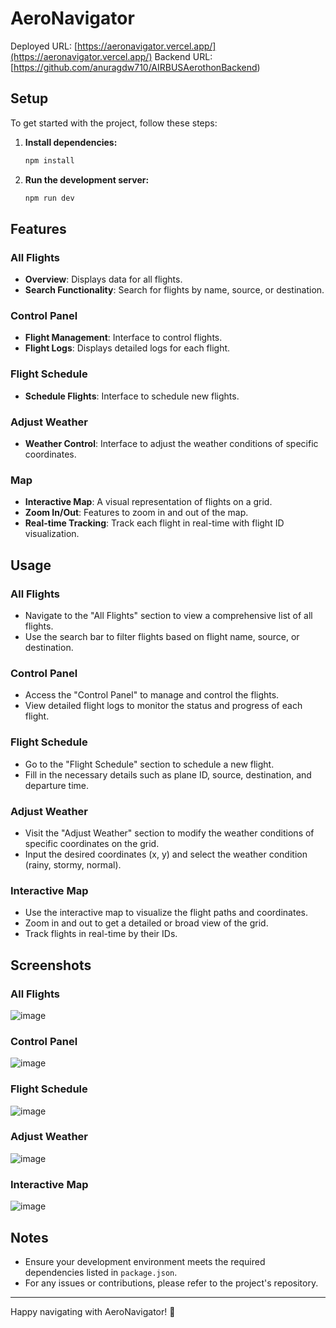 # AeroNavigator

Deployed URL: [https://aeronavigator.vercel.app/](https://aeronavigator.vercel.app/)
Backend URL: [https://github.com/anuragdw710/AIRBUSAerothonBackend)

## Setup

To get started with the project, follow these steps:

1. **Install dependencies:**
    ```sh
    npm install
    ```

2. **Run the development server:**
    ```sh
    npm run dev
    ```

## Features

### All Flights
- **Overview**: Displays data for all flights.
- **Search Functionality**: Search for flights by name, source, or destination.

### Control Panel
- **Flight Management**: Interface to control flights.
- **Flight Logs**: Displays detailed logs for each flight.

### Flight Schedule
- **Schedule Flights**: Interface to schedule new flights.

### Adjust Weather
- **Weather Control**: Interface to adjust the weather conditions of specific coordinates.

### Map
- **Interactive Map**: A visual representation of flights on a grid.
- **Zoom In/Out**: Features to zoom in and out of the map.
- **Real-time Tracking**: Track each flight in real-time with flight ID visualization.

## Usage

### All Flights
- Navigate to the "All Flights" section to view a comprehensive list of all flights.
- Use the search bar to filter flights based on flight name, source, or destination.

### Control Panel
- Access the "Control Panel" to manage and control the flights.
- View detailed flight logs to monitor the status and progress of each flight.

### Flight Schedule
- Go to the "Flight Schedule" section to schedule a new flight.
- Fill in the necessary details such as plane ID, source, destination, and departure time.

### Adjust Weather
- Visit the "Adjust Weather" section to modify the weather conditions of specific coordinates on the grid.
- Input the desired coordinates (x, y) and select the weather condition (rainy, stormy, normal).

### Interactive Map
- Use the interactive map to visualize the flight paths and coordinates.
- Zoom in and out to get a detailed or broad view of the grid.
- Track flights in real-time by their IDs.

## Screenshots

### All Flights
![image](https://github.com/altyon-get/flight-dashboard/assets/73048959/cfc02487-a889-42e7-a905-f0a8f12da232)


### Control Panel
![image](https://github.com/altyon-get/flight-dashboard/assets/73048959/067d352a-924a-489c-9383-afcc5ad49dd7)


### Flight Schedule
![image](https://github.com/altyon-get/flight-dashboard/assets/73048959/938457c3-fdc8-4a24-a2c1-b9a64261678f)


### Adjust Weather
![image](https://github.com/altyon-get/flight-dashboard/assets/73048959/6e779ff7-acf1-4b96-8fd6-fe4fb2151ee1)


### Interactive Map
![image](https://github.com/altyon-get/flight-dashboard/assets/73048959/dfbf9229-4a32-4bd5-86a0-f6b7df43bdf1)


## Notes
- Ensure your development environment meets the required dependencies listed in `package.json`.
- For any issues or contributions, please refer to the project's repository.

---

Happy navigating with AeroNavigator! 🚀
